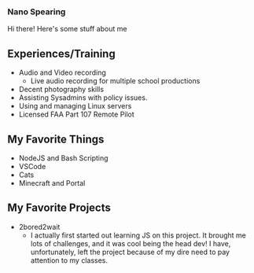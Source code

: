 ### Nano Spearing

Hi there! Here's some stuff about me

## Experiences/Training

- Audio and Video recording
  - Live audio recording for multiple school productions
- Decent photography skills
- Assisting Sysadmins with policy issues.
- Using and managing Linux servers
- Licensed FAA Part 107 Remote Pilot

## My Favorite Things

- NodeJS and Bash Scripting
- VSCode
- Cats
- Minecraft and Portal

## My Favorite Projects

- 2bored2wait
  - I actually first started out learning JS on this project. It brought me lots of challenges, and it was cool being the head dev! I have, unfortunately, left the project because of my dire need to pay attention to my classes.

